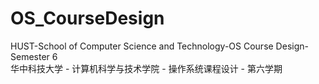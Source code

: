# OS_CourseDesign
HUST-School of Computer Science and Technology-OS Course Design-Semester 6  
华中科技大学 - 计算机科学与技术学院 - 操作系统课程设计 - 第六学期
